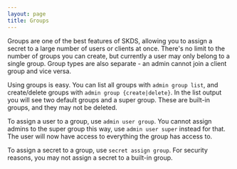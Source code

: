 ```yaml
---
layout: page
title: Groups
---
```


Groups are one of the best features of SKDS, allowing you to assign a secret to a large number of users or clients at once.
There's no limit to the number of groups you can create, but currently a user may only belong to a single group.  Group types are also separate - an admin cannot join a client group and vice versa.

Using groups is easy.  You can list all groups with ```admin group list```, and create/delete groups with ```admin group {create|delete}```.  In the list output you will see two default groups and a super group.  These are built-in groups, and they may not be deleted.

To assign a user to a group, use ```admin user group```.  You cannot assign admins to the super group this way, use ```admin user super``` instead for that.  The user will now have access to everything the group has access to.

To assign a secret to a group, use ```secret assign group```.  For security reasons, you may not assign a secret to a built-in group.
